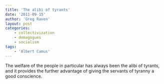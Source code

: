 ```yaml
---
title: 'The alibi of tyrants'
date: '2011-09-15'
author: 'Greg Raven'
layout: post
categories:
    - collectivization
    - demagogues
    - socialism
tags:
    - 'Albert Camus'
---
```


The welfare of the people in particular has always been the alibi of tyrants, and it provides the further advantage of giving the servants of tyranny a good conscience.